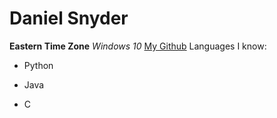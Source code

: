 # Daniel Snyder
__Eastern Time Zone__
_Windows 10_
[My Github](https://github.com/onlythis "Onlythis")
Languages I know:
* Python
+ Java
- C
